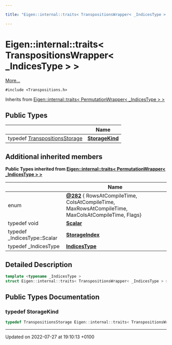 ```yaml
---

title: "Eigen::internal::traits< TranspositionsWrapper< _IndicesType > >"

---
```


# Eigen::internal::traits< TranspositionsWrapper< _IndicesType > >



 [More...](#detailed-description)


`#include <Transpositions.h>`

Inherits from [Eigen::internal::traits< PermutationWrapper< _IndicesType > >](http://example.org/classes/structeigen_1_1internal_1_1traits_3_01permutationwrapper_3_01__indicestype_01_4_01_4/)

## Public Types

|                | Name           |
| -------------- | -------------- |
| typedef <a href="http://example.org/classes/structeigen_1_1transpositionsstorage/">TranspositionsStorage</a> | **[StorageKind](http://example.org/classes/structeigen_1_1internal_1_1traits_3_01transpositionswrapper_3_01__indicestype_01_4_01_4/#typedef-storagekind)**  |

## Additional inherited members

**Public Types inherited from [Eigen::internal::traits< PermutationWrapper< _IndicesType > >](http://example.org/classes/structeigen_1_1internal_1_1traits_3_01permutationwrapper_3_01__indicestype_01_4_01_4/)**

|                | Name           |
| -------------- | -------------- |
| enum| **[@282](http://example.org/classes/structeigen_1_1internal_1_1traits_3_01permutationwrapper_3_01__indicestype_01_4_01_4/#enum-@282)** { RowsAtCompileTime, ColsAtCompileTime, MaxRowsAtCompileTime, MaxColsAtCompileTime, Flags} |
| typedef void | **[Scalar](http://example.org/classes/structeigen_1_1internal_1_1traits_3_01permutationwrapper_3_01__indicestype_01_4_01_4/#typedef-scalar)**  |
| typedef _IndicesType::Scalar | **[StorageIndex](http://example.org/classes/structeigen_1_1internal_1_1traits_3_01permutationwrapper_3_01__indicestype_01_4_01_4/#typedef-storageindex)**  |
| typedef _IndicesType | **[IndicesType](http://example.org/classes/structeigen_1_1internal_1_1traits_3_01permutationwrapper_3_01__indicestype_01_4_01_4/#typedef-indicestype)**  |


## Detailed Description

```cpp
template <typename _IndicesType >
struct Eigen::internal::traits< TranspositionsWrapper< _IndicesType > >;
```

## Public Types Documentation

### typedef StorageKind

```cpp
typedef TranspositionsStorage Eigen::internal::traits< TranspositionsWrapper< _IndicesType > >::StorageKind;
```


-------------------------------

Updated on 2022-07-27 at 19:10:13 +0100